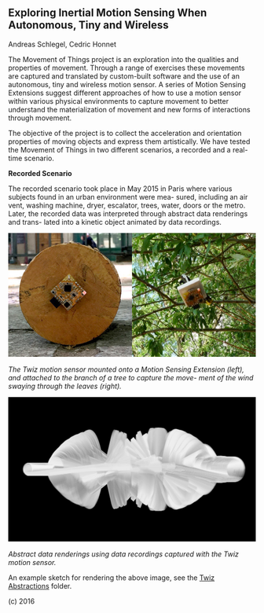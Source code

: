 ## Exploring Inertial Motion Sensing When Autonomous, Tiny and Wireless

Andreas Schlegel, Cedric Honnet

The Movement of Things project is an exploration into the qualities and properties of movement. Through a range of exercises these movements are captured and translated by custom-built software and the use of an autonomous, tiny and wireless motion sensor. A series of Motion Sensing Extensions suggest different approaches of how to use a motion sensor within various physical environments to capture movement to better understand the materialization of movement and new forms of interactions through movement.

The objective of the project is to collect the acceleration and orientation properties of moving objects and express them artistically. We have tested the Movement of Things in two different scenarios, a recorded and a real-time scenario.

__Recorded Scenario__

The recorded scenario took place in May 2015 in Paris where various subjects found in an urban environment were mea- sured, including an air vent, washing machine, dryer, escalator, trees, water, doors or the metro. Later, the recorded data was interpreted through abstract  data renderings and trans- lated into a kinetic object animated by data recordings.

![](./images/fieldtrip.jpg)

_The Twiz motion sensor mounted onto a Motion Sensing Extension (left), and attached to the branch of a tree to capture the move- ment of the wind swaying through the leaves (right)._

![](./abstractions/images/TwizAbstraction_1.png)

_Abstract data renderings using data recordings captured with the Twiz motion sensor._

An example sketch for rendering the above image, see the [Twiz Abstractions](./abstractions) folder.

(c) 2016


